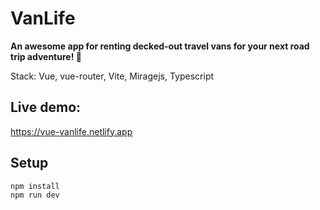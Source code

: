 # VanLife

**An awesome app for renting decked-out travel vans for your next road trip adventure! 🚐**

Stack: Vue, vue-router, Vite, Miragejs, Typescript

## Live demo:
https://vue-vanlife.netlify.app

## Setup

`npm install`  
 `npm run dev`
